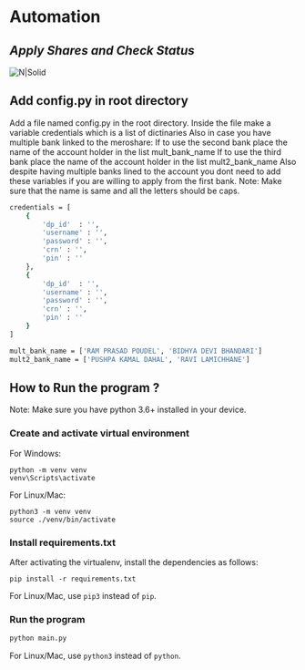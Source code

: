# Automation
## _Apply Shares and Check Status_

![N|Solid](https://meroshare.cdsc.com.np/assets/img/brand-login.png)

## Add config.py in root directory

Add a file named config.py in the root directory.
Inside the file make a variable credentials which is a list of dictinaries
Also in case you have multiple bank linked to the meroshare:
If to use the second bank place the name of the account holder in the list mult_bank_name
If to use the third bank place the name of the account holder in the list mult2_bank_name
Also despite having multiple banks lined to the account you dont need to add these variables if you are willing to apply from the first bank.
Note: Make sure that the name is same and all the letters should be caps.

```sh
credentials = [
    {
        'dp_id'  : '',
        'username' : '',
        'password' : '',
        'crn' : '',
        'pin' : ''
    },
    {
        'dp_id'  : '',
        'username' : '',
        'password' : '',
        'crn' : '',
        'pin' : ''
    }
]

mult_bank_name = ['RAM PRASAD POUDEL', 'BIDHYA DEVI BHANDARI']
mult2_bank_name = ['PUSHPA KAMAL DAHAL', 'RAVI LAMICHHANE']
```
## How to Run the program ?
Note: Make sure you have python 3.6+ installed in your device.
### Create and activate virtual environment
For Windows:
```
python -m venv venv
venv\Scripts\activate
```
For Linux/Mac:
```
python3 -m venv venv
source ./venv/bin/activate
```

### Install requirements.txt
After activating the virtualenv, install the dependencies as follows:
```
pip install -r requirements.txt
```
For Linux/Mac, use `pip3` instead of `pip`.

### Run the program
```sh
python main.py
```
For Linux/Mac, use `python3` instead of `python`.
